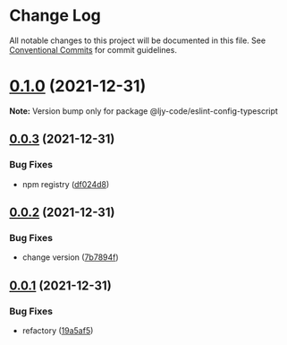 # Change Log

All notable changes to this project will be documented in this file.
See [Conventional Commits](https://conventionalcommits.org) for commit guidelines.

# [0.1.0](https://github.com/ljy-code/eslint-config/compare/v0.0.3...v0.1.0) (2021-12-31)

**Note:** Version bump only for package @ljy-code/eslint-config-typescript





## [0.0.3](https://github.com/ljy-code/eslint-config/compare/v0.0.2...v0.0.3) (2021-12-31)


### Bug Fixes

* npm registry ([df024d8](https://github.com/ljy-code/eslint-config/commit/df024d8da9a6327ab7dbe103b8e6ea6f48f958eb))





## [0.0.2](https://github.com/ljy-code/eslint-config/compare/v0.0.1...v0.0.2) (2021-12-31)


### Bug Fixes

* change version ([7b7894f](https://github.com/ljy-code/eslint-config/commit/7b7894f1368a37b8b33d10123f1fb85115543cdd))





## [0.0.1](https://github.com/ljy-code/eslint-config/compare/v0.2.0...v0.0.1) (2021-12-31)


### Bug Fixes

* refactory ([19a5af5](https://github.com/ljy-code/eslint-config/commit/19a5af51a42a5ee214cfca1fdca9dbf9862bafb1))
